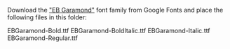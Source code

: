 Download the ["EB Garamond"](https://fonts.google.com/specimen/EB+Garamond)
font family from Google Fonts and place the following files in this folder:

EBGaramond-Bold.ttf
EBGaramond-BoldItalic.ttf
EBGaramond-Italic.ttf
EBGaramond-Regular.ttf

